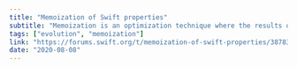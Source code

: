 ```yaml
---
title: "Memoization of Swift properties"
subtitle: "Memoization is an optimization technique where the results of expensive computations (e.g function calls or computed properties) are stored, and these cached results are returned when the inputs to future computations are unchanged. In this Swift evolution pitch, Justin Reusch proposes adding keywords to Swift which tell the compiler when to synthesize boilerplate code to support the memoization of computed properties. I think this would be a good addition to the language."
tags: ["evolution", "memoization"]
link: "https://forums.swift.org/t/memoization-of-swift-properties/38783"
date: "2020-08-08"
---
```

